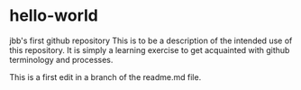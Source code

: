 # hello-world
jbb's first github repository
This is to be a description of the intended use of this repository.  It is simply a learning exercise to get acquainted with github terminology and processes.

This is a first edit in a branch of the readme.md file.  
